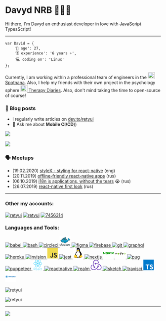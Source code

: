# Davyd NRB 👨‍💻👋

Hi there, I'm Davyd an enthusiast developer in love with ~~JavaScript~~ TypesScript!

---

```tsx
var David = {
    '🌱 age': 27,
    '⏳ experience': '6 years +',
    '💻 coding on': 'Linux'
};
```


Currently, I am working within a professional team of engineers in the [<img src="https://images.squarespace-cdn.com/content/v1/613d7c75b31aba7442e4487f/299f50ca-182a-46c7-8000-3a15cc35f8f3/Frame+2.png?format=1500w" width="22" height="22"/> Spotnana](https://www.linkedin.com/company/spotnanatechnology). Also, I help my friends with their own project in the psychology sphere [<img src="https://play-lh.googleusercontent.com/w-kpdu08g4NTw3ofJiFmjd7fKoO-beRBSuv_EVWuHSSXyJEK4zAVkvJSNMwmN7oZkg=s180-rw" width="22" height="22"/> Therapy Diaries](https://theradiaries.app/). Also, don't mind taking the time to open-source of course!

### 📰 Blog posts

- I regularly write articles on [dev.to/retyui](https://dev.to/retyui)
- 💬 Ask me about **Mobile CI/CD**))

<a href="https://dev.to/retyui/react-native-how-speed-up-ios-build-4x-using-cache-pods-597c"><img src="https://user-images.githubusercontent.com/4661784/103805881-e2f74000-505c-11eb-9e98-a598e504c141.png" width="400" /></a>

<a href="https://dev.to/retyui/best-11-ci-cd-services-for-building-react-native-project-ios-android-534h"><img src="https://user-images.githubusercontent.com/4661784/103805876-e1c61300-505c-11eb-8079-ea47c472ce93.png" width="400" /></a>

### 🗣️ Meetups

- (19.02.2020) [styleX - styling for react-native](https://david-talks.netlify.app/stylex/styleX.pdf) (eng) 
- (20.11.2019) [offline-friendly react-native apps](https://david-talks.netlify.app/offline/index.html) (rus)
- (06.10.2019) [i18n js applications, without the tears](https://david-talks.netlify.app/fbt/index.html) 😭 (rus)
- (26.07.2019) [react-native first look](https://david-talks.netlify.app/react-native/index.html) (rus)

---

### Other my accounts:

<p align="left">
<a href="https://codepen.io/retyui" target="blank"><img align="center" src="https://cdn.jsdelivr.net/npm/simple-icons@3.0.1/icons/codepen.svg" alt="retyui" height="30" width="35" /></a>
<a href="https://dev.to/retyui" target="blank"><img align="center" src="https://cdn.jsdelivr.net/npm/simple-icons@3.0.1/icons/dev-dot-to.svg" alt="retyui" height="30" width="35" /></a>
<a href="https://stackoverflow.com/users/7456314" target="blank"><img align="center" src="https://cdn.jsdelivr.net/npm/simple-icons@3.0.1/icons/stackoverflow.svg" alt="7456314" height="30" width="35" /></a>
</p>

<h3 align="left">Languages and Tools:</h3>
<p align="left"> <a href="https://babeljs.io/" target="_blank"> <img src="https://www.vectorlogo.zone/logos/babeljs/babeljs-icon.svg" alt="babel" width="35" height="35"/> </a> <a href="https://www.gnu.org/software/bash/" target="_blank"> <img src="https://www.vectorlogo.zone/logos/gnu_bash/gnu_bash-icon.svg" alt="bash" width="35" height="35"/> </a> <a href="https://circleci.com" target="_blank"> <img src="https://www.vectorlogo.zone/logos/circleci/circleci-icon.svg" alt="circleci" width="35" height="35"/> </a> <a href="https://www.docker.com/" target="_blank"> <img src="https://raw.githubusercontent.com/devicons/devicon/master/icons/docker/docker-original-wordmark.svg" alt="docker" width="35" height="35"/> </a> <a href="https://www.figma.com/" target="_blank"> <img src="https://www.vectorlogo.zone/logos/figma/figma-icon.svg" alt="figma" width="35" height="35"/> </a> <a href="https://firebase.google.com/" target="_blank"> <img src="https://www.vectorlogo.zone/logos/firebase/firebase-icon.svg" alt="firebase" width="35" height="35"/> </a> <a href="https://git-scm.com/" target="_blank"> <img src="https://www.vectorlogo.zone/logos/git-scm/git-scm-icon.svg" alt="git" width="35" height="35"/> </a> <a href="https://graphql.org" target="_blank"> <img src="https://www.vectorlogo.zone/logos/graphql/graphql-icon.svg" alt="graphql" width="35" height="35"/> </a> <a href="https://heroku.com" target="_blank"> <img src="https://www.vectorlogo.zone/logos/heroku/heroku-icon.svg" alt="heroku" width="35" height="35"/> </a> <a href="https://www.invisionapp.com/" target="_blank"> <img src="https://www.vectorlogo.zone/logos/invisionapp/invisionapp-icon.svg" alt="invision" width="35" height="35"/> </a> <a href="https://developer.mozilla.org/en-US/docs/Web/JavaScript" target="_blank"> <img src="https://raw.githubusercontent.com/devicons/devicon/master/icons/javascript/javascript-original.svg" alt="javascript" width="35" height="35"/> </a> <a href="https://jestjs.io" target="_blank"> <img src="https://www.vectorlogo.zone/logos/jestjsio/jestjsio-icon.svg" alt="jest" width="35" height="35"/> </a> <a href="https://www.linux.org/" target="_blank"> <img src="https://raw.githubusercontent.com/devicons/devicon/master/icons/linux/linux-original.svg" alt="linux" width="35" height="35"/> </a> <a href="https://nextjs.org/" target="_blank"> <img src="https://cdn.worldvectorlogo.com/logos/nextjs-3.svg" alt="nextjs" width="35" height="35"/> </a> <a href="https://www.nginx.com" target="_blank"> <img src="https://raw.githubusercontent.com/devicons/devicon/master/icons/nginx/nginx-original.svg" alt="nginx" width="35" height="35"/> </a> <a href="https://nodejs.org" target="_blank"> <img src="https://raw.githubusercontent.com/devicons/devicon/master/icons/nodejs/nodejs-original-wordmark.svg" alt="nodejs" width="35" height="35"/> </a> <a href="https://pugjs.org" target="_blank"> <img src="https://cdn.worldvectorlogo.com/logos/pug.svg" alt="pug" width="35" height="35"/> </a> <a href="https://github.com/puppeteer/puppeteer" target="_blank"> <img src="https://www.vectorlogo.zone/logos/pptrdev/pptrdev-official.svg" alt="puppeteer" width="35" height="35"/> </a> <a href="https://reactjs.org/" target="_blank"> <img src="https://raw.githubusercontent.com/devicons/devicon/master/icons/react/react-original-wordmark.svg" alt="react" width="35" height="35"/> </a> <a href="https://reactnative.dev/" target="_blank"> <img src="https://reactnative.dev/img/header_logo.svg" alt="reactnative" width="35" height="35"/> </a> <a href="https://realm.io/" target="_blank"> <img src="https://raw.githubusercontent.com/bestofjs/bestofjs-webui/8665e8c267a0215f3159df28b33c365198101df5/public/logos/realm.svg" alt="realm" width="35" height="35"/> </a> <a href="https://redux.js.org" target="_blank"> <img src="https://raw.githubusercontent.com/devicons/devicon/master/icons/redux/redux-original.svg" alt="redux" width="35" height="35"/> </a> <a href="https://www.sketch.com/" target="_blank"> <img src="https://www.vectorlogo.zone/logos/sketchapp/sketchapp-icon.svg" alt="sketch" width="35" height="35"/> </a> <a href="https://travis-ci.org" target="_blank"> <img src="https://www.vectorlogo.zone/logos/travis-ci/travis-ci-icon.svg" alt="travisci" width="35" height="35"/> </a> <a href="https://www.typescriptlang.org/" target="_blank"> <img src="https://raw.githubusercontent.com/devicons/devicon/master/icons/typescript/typescript-original.svg" alt="typescript" width="35" height="35"/> </a> <a href="https://webpack.js.org" target="_blank"> <img src="https://raw.githubusercontent.com/devicons/devicon/d00d0969292a6569d45b06d3f350f463a0107b0d/icons/webpack/webpack-original-wordmark.svg" alt="webpack" width="35" height="35"/> </a> </p>



![retyui](https://github-readme-stats.vercel.app/api?username=retyui&show_icons=true&locale=en)

![retyui](https://github-readme-streak-stats.herokuapp.com/?user=retyui)

---

![](https://komarev.com/ghpvc/?username=retyui&label=Profile%20views&color=0e75b6&style=flat)
